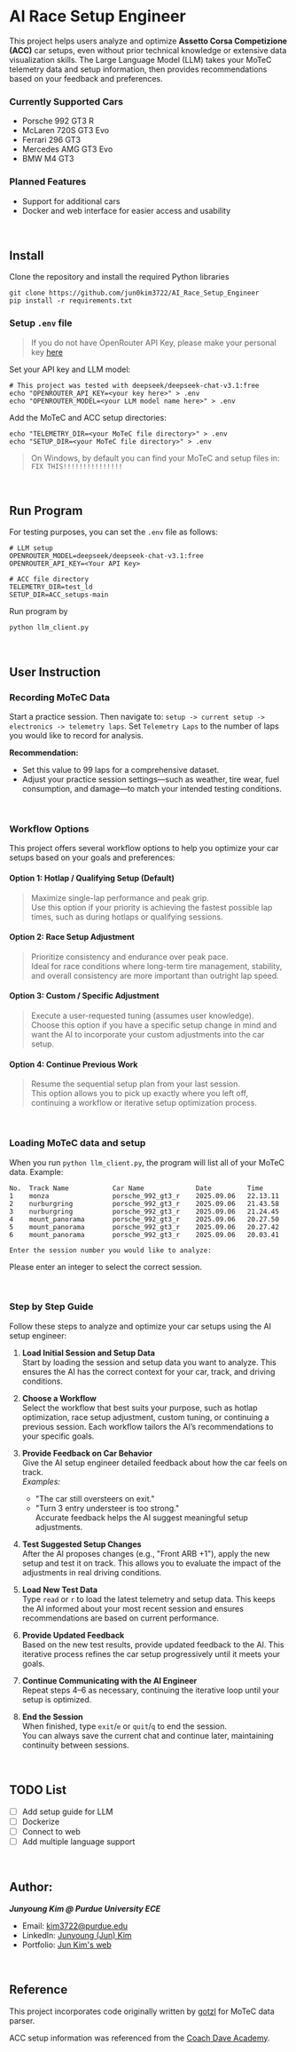 # AI Race Setup Engineer
This project helps users analyze and optimize **Assetto Corsa Competizione (ACC)** car setups, even without prior technical knowledge or extensive data visualization skills. The Large Language Model (LLM) takes your MoTeC telemetry data and setup information, then provides recommendations based on your feedback and preferences.

### Currently Supported Cars
- Porsche 992 GT3 R
- McLaren 720S GT3 Evo
- Ferrari 296 GT3
- Mercedes AMG GT3 Evo
- BMW M4 GT3

### Planned Features
- Support for additional cars
- Docker and web interface for easier access and usability

<br>

## Install
Clone the repository and install the required Python libraries
```
git clone https://github.com/jun0kim3722/AI_Race_Setup_Engineer
pip install -r requirements.txt
```
### Setup `.env` file
> If you do not have OpenRouter API Key, please make your personal key [here](https://openrouter.ai/)

Set your API key and LLM model:
```
# This project was tested with deepseek/deepseek-chat-v3.1:free
echo "OPENROUTER_API_KEY=<your key here>" > .env
echo "OPENROUTER_MODEL=<your LLM model name here>" > .env
```

Add the MoTeC and ACC setup directories:
```
echo "TELEMETRY_DIR=<your MoTeC file directory>" > .env
echo "SETUP_DIR=<your MoTeC file directory>" > .env
```
> On Windows, by default you can find your MoTeC and setup files in: `FIX THIS!!!!!!!!!!!!!!!`

<br>

## Run Program
For testing purposes, you can set the `.env` file as follows:
```
# LLM setup
OPENROUTER_MODEL=deepseek/deepseek-chat-v3.1:free
OPENROUTER_API_KEY=<Your API Key>

# ACC file directory
TELEMETRY_DIR=test_ld
SETUP_DIR=ACC_setups-main
```

Run program by
```
python llm_client.py
```

<br>

## User Instruction
### Recording MoTeC Data

Start a practice session. Then navigate to:
 `setup -> current setup -> electronics -> telemetry laps`. Set `Telemetry Laps` to the number of laps you would like to record for analysis.

**Recommendation:**
- Set this value to 99 laps for a comprehensive dataset.
- Adjust your practice session settings—such as weather, tire wear, fuel consumption, and damage—to match your intended testing conditions.

<br>

### Workflow Options
This project offers several workflow options to help you optimize your car setups based on your goals and preferences:

#### Option 1: Hotlap / Qualifying Setup (Default)
> Maximize single-lap performance and peak grip.  
Use this option if your priority is achieving the fastest possible lap times, such as during hotlaps or qualifying sessions.

#### Option 2: Race Setup Adjustment
> Prioritize consistency and endurance over peak pace.  
Ideal for race conditions where long-term tire management, stability, and overall consistency are more important than outright lap speed.

#### Option 3: Custom / Specific Adjustment
> Execute a user-requested tuning (assumes user knowledge).  
Choose this option if you have a specific setup change in mind and want the AI to incorporate your custom adjustments into the car setup.

#### Option 4: Continue Previous Work
> Resume the sequential setup plan from your last session.  
This option allows you to pick up exactly where you left off, continuing a workflow or iterative setup optimization process.

<br>

### Loading MoTeC data and setup
When you run `python llm_client.py`, the program will list all of your MoTeC data.
Example:
```
No.  Track Name           Car Name             Date         Time    
1    monza                porsche_992_gt3_r    2025.09.06   22.13.11
2    nurburgring          porsche_992_gt3_r    2025.09.06   21.43.58
3    nurburgring          porsche_992_gt3_r    2025.09.06   21.24.45
4    mount_panorama       porsche_992_gt3_r    2025.09.06   20.27.50
5    mount_panorama       porsche_992_gt3_r    2025.09.06   20.27.42
6    mount_panorama       porsche_992_gt3_r    2025.09.06   20.03.41

Enter the session number you would like to analyze:
```
Please enter an integer to select the correct session.

<br>

### Step by Step Guide
Follow these steps to analyze and optimize your car setups using the AI setup engineer:

1. **Load Initial Session and Setup Data**  
   Start by loading the session and setup data you want to analyze. This ensures the AI has the correct context for your car, track, and driving conditions.

2. **Choose a Workflow**  
   Select the workflow that best suits your purpose, such as hotlap optimization, race setup adjustment, custom tuning, or continuing a previous session. Each workflow tailors the AI’s recommendations to your specific goals.

3. **Provide Feedback on Car Behavior**  
   Give the AI setup engineer detailed feedback about how the car feels on track.  
   *Examples:*  
   - "The car still oversteers on exit."  
   - "Turn 3 entry understeer is too strong."  
   Accurate feedback helps the AI suggest meaningful setup adjustments.

4. **Test Suggested Setup Changes**  
   After the AI proposes changes (e.g., "Front ARB +1"), apply the new setup and test it on track. This allows you to evaluate the impact of the adjustments in real driving conditions.

5. **Load New Test Data**  
   Type `read` or `r` to load the latest telemetry and setup data. This keeps the AI informed about your most recent session and ensures recommendations are based on current performance.

6. **Provide Updated Feedback**  
   Based on the new test results, provide updated feedback to the AI. This iterative process refines the car setup progressively until it meets your goals.

7. **Continue Communicating with the AI Engineer**  
   Repeat steps 4–6 as necessary, continuing the iterative loop until your setup is optimized.

8. **End the Session**  
   When finished, type `exit`/`e` or `quit`/`q` to end the session.  
   You can always save the current chat and continue later, maintaining continuity between sessions.

<br>

## TODO List
- [ ] Add setup guide for LLM
- [ ] Dockerize
- [ ] Connect to web
- [ ] Add multiple language support

<br>

## Author:
***Junyoung Kim @ Purdue University ECE***
- Email: kim3722@purdue.edu
- LinkedIn: [Junyoung (Jun) Kim](https://www.linkedin.com/in/jun0kim0329/)
- Portfolio: [Jun Kim's web](https://jun0kim.vercel.app/)

<br>

## Reference
This project incorporates code originally written by [gotzl](https://github.com/gotzl/ldparser) for MoTeC data parser.

ACC setup information was referenced from the [Coach Dave Academy](https://coachdaveacademy.com/tutorials/the-ultimate-acc-car-setup-guide/).


